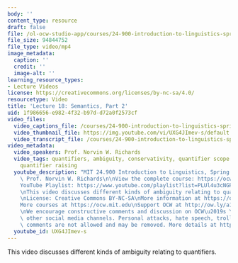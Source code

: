```yaml
---
body: ''
content_type: resource
draft: false
file: /ol-ocw-studio-app/courses/24-900-introduction-to-linguistics-spring-2022/ocw_24900_lecture18_2022apr12_360p_16_9.mp4
file_size: 94844752
file_type: video/mp4
image_metadata:
  caption: ''
  credit: ''
  image-alt: ''
learning_resource_types:
- Lecture Videos
license: https://creativecommons.org/licenses/by-nc-sa/4.0/
resourcetype: Video
title: 'Lecture 18: Semantics, Part 2'
uid: 1f986656-e982-4f32-b97d-d72a0f2573cf
video_files:
  video_captions_file: /courses/24-900-introduction-to-linguistics-spring-2022/1-16ySkB8tERkYHAHHiaNRvPteK8bqYXw_transcript.webvtt
  video_thumbnail_file: https://img.youtube.com/vi/UXG4JImev-s/default.jpg
  video_transcript_file: /courses/24-900-introduction-to-linguistics-spring-2022/1-16ySkB8tERkYHAHHiaNRvPteK8bqYXw_transcript.pdf
video_metadata:
  video_speakers: Prof. Norvin W. Richards
  video_tags: quantifiers, ambiguity, conservativity, quantifier scope ambiguity,
    quantifier raising
  youtube_description: "MIT 24.900 Introduction to Linguistics, Spring 2022\nInstructor:\
    \ Prof. Norvin W. Richards\n\nView the complete course: https://ocw.mit.edu/courses/24-900-introduction-to-linguistics-spring-2022/\n\
    YouTube Playlist: https://www.youtube.com/playlist?list=PLUl4u3cNGP63BZGNOqrF2qf_yxOjuG35j\n\
    \nThis video discusses different kinds of ambiguity relating to quantifiers.\n\
    \nLicense: Creative Commons BY-NC-SA\nMore information at https://ocw.mit.edu/terms\n\
    More courses at https://ocw.mit.edu\nSupport OCW at http://ow.ly/a1If50zVRlQ\n\
    \nWe encourage constructive comments and discussion on OCW\u2019s YouTube and\
    \ other social media channels. Personal attacks, hate speech, trolling, and inappropriate\
    \ comments are not allowed and may be removed. More details at https://ocw.mit.edu/comments.\n"
  youtube_id: UXG4JImev-s
---
```

This video discusses different kinds of ambiguity relating to quantifiers.